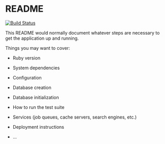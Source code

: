 # README

[![Build Status](https://travis-ci.org/watsy0007/putong.svg?branch=develop)](https://travis-ci.org/watsy0007/putong)

This README would normally document whatever steps are necessary to get the
application up and running.

Things you may want to cover:

* Ruby version

* System dependencies

* Configuration

* Database creation

* Database initialization

* How to run the test suite

* Services (job queues, cache servers, search engines, etc.)

* Deployment instructions

* ...
